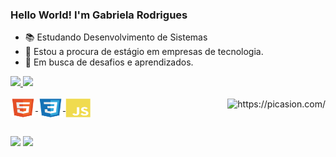### Hello World! I'm Gabriela Rodrigues
- 📚 Estudando Desenvolvimento de Sistemas
- 🤔 Estou a procura de estágio em empresas de tecnologia.
- 📌 Em busca de desafios e aprendizados.


<div>
  <a href="https://github.com/GabiiRodrigues">
  <img height="180em" src="https://github-readme-stats.vercel.app/api?username=GabiiRodrigues&show_icons=true&theme=radical&include_all_commits=true&count_private=true"/>
  <img height="180em" src="https://github-readme-stats.vercel.app/api/top-langs/?username=GabiiRodrigues&layout=compact&langs_count=16&theme=radical"/>
</div>
<div style="display: inline_block"><br>
  <img align="center" alt="Gabi-HTML" height="30" width="40" src="https://raw.githubusercontent.com/devicons/devicon/master/icons/html5/html5-original.svg">
  <img align="center" alt="Gabi-CSS" height="30" width="40" src="https://raw.githubusercontent.com/devicons/devicon/master/icons/css3/css3-original.svg">
  <img align="center" alt="Gabi-Js" height="30" width="40" src="https://raw.githubusercontent.com/devicons/devicon/master/icons/javascript/javascript-plain.svg">
  <a href="https://picasion.com/"><img src="https://i.picasion.com/pic91/541ec8b468e987d96a9950b4ae8be6db.gif" align="right" height="180" border="0" alt="https://picasion.com/" /></a><br 
</div>
  
  ##
 
<div> 
  
  <a href = "mailto:gabibarboza98@gmail.com"><img src="https://img.shields.io/badge/Gmail-D14836?style=for-the-badge&logo=gmail&logoColor=white" target="_blank"></a>
  <a href="https://www.linkedin.com/in/gabriela-rodrigues-359b08145/" target="_blank"><img src="https://img.shields.io/badge/-LinkedIn-%230077B5?style=for-the-badge&logo=linkedin&logoColor=white" target="_blank"></a> 
 

